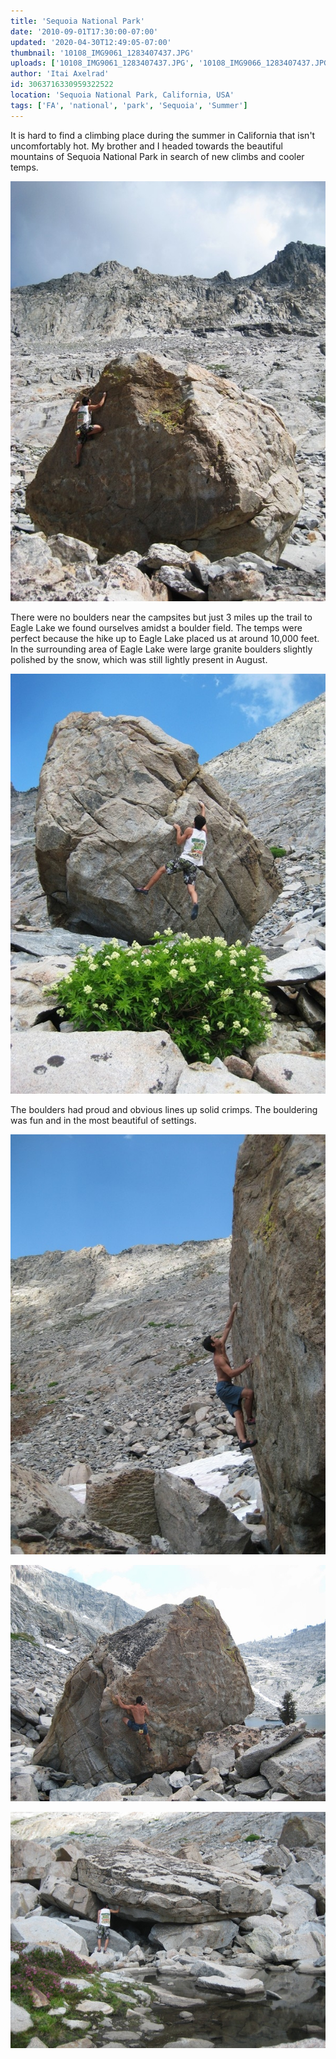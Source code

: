 ```yaml
---
title: 'Sequoia National Park'
date: '2010-09-01T17:30:00-07:00'
updated: '2020-04-30T12:49:05-07:00'
thumbnail: '10108_IMG9061_1283407437.JPG'
uploads: ['10108_IMG9061_1283407437.JPG', '10108_IMG9066_1283407437.JPG', '10108_IMG9072_1283407437.JPG', '10108_IMG9081_1283407437.JPG', '10108_IMG9091_1283407437.JPG']
author: 'Itai Axelrad'
id: 3063716330959322522
location: 'Sequoia National Park, California, USA'
tags: ['FA', 'national', 'park', 'Sequoia', 'Summer']
---
```


It is hard to find a climbing place during the summer in California that isn't uncomfortably hot. My brother and I headed towards the beautiful mountains of Sequoia National Park in search of new climbs and cooler temps.

![](uploads/10108_IMG9061_1283407437.JPG)

There were no boulders near the campsites but just 3 miles up the trail to Eagle Lake we found ourselves amidst a boulder field. The temps were perfect because the hike up to Eagle Lake placed us at around 10,000 feet. In the surrounding area of Eagle Lake were large granite boulders slightly polished by the snow, which was still lightly present in August.

![](uploads/10108_IMG9066_1283407437.JPG)

The boulders had proud and obvious lines up solid crimps. The bouldering was fun and in the most beautiful of settings.

![](uploads/10108_IMG9072_1283407437.JPG)

![](uploads/10108_IMG9081_1283407437.JPG)

![](uploads/10108_IMG9091_1283407437.JPG)
